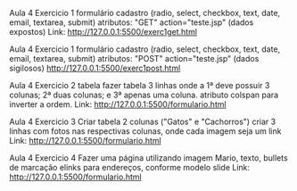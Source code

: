 Aula 4 Exercicio 1 formulário cadastro (radio, select, checkbox, text, date, email, textarea, submit) atributos: "GET" action="teste.jsp" (dados expostos)
Link: http://127.0.0.1:5500/exerc1get.html

Aula 4 Exercicio 1 formulário cadastro (radio, select, checkbox, text, date, email, textarea, submit) atributos: "POST" action="teste.jsp" (dados sigilosos)
http://127.0.0.1:5500/exerc1post.html

Aula 4 Exercicio 2 tabela fazer tabela 3 linhas onde a 1ª deve possuir 3 colunas; 2ª duas colunas; e 3ª apenas uma coluna. atributo colspan para inverter a ordem.
Link: http://127.0.0.1:5500/formulario.html

Aula 4 Exercicio 3 Criar tabela 2 colunas ("Gatos" e "Cachorros") criar 3 linhas com fotos nas respectivas colunas, onde cada imagem seja um link
Link: http://127.0.0.1:5500/formulario.html

Aula 4 Exercicio 4 Fazer uma página utilizando imagem Mario, texto, bullets de marcação elinks para endereços, conforme modelo slide
Link: http://127.0.0.1:5500/formulario.html
